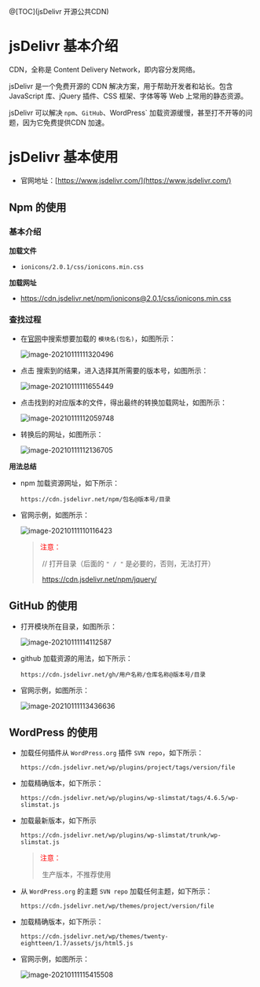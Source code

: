 @[TOC](jsDelivr 开源公共CDN)

# jsDelivr 基本介绍

CDN，全称是 Content Delivery Network，即内容分发网络。

jsDelivr 是一个免费开源的 CDN 解决方案，用于帮助开发者和站长。包含 JavaScript 库、jQuery 插件、CSS 框架、字体等等 Web 上常用的静态资源。

jsDelivr 可以解决 `npm`、`GitHub`、WordPress` 加载资源缓慢，甚至打不开等的问题，因为它免费提供CDN 加速。

# jsDelivr 基本使用

* 官网地址：[https://www.jsdelivr.com/](https://www.jsdelivr.com/)

## Npm 的使用

### 基本介绍

**加载文件**

* `ionicons/2.0.1/css/ionicons.min.css`

**加载网址**

* https://cdn.jsdelivr.net/npm/ionicons@2.0.1/css/ionicons.min.css

### 查找过程

* 在[官网](https://www.jsdelivr.com/)中搜索想要加载的 `模块名(包名)`，如图所示：

  ![image-20210111111320496](F:\LaGou\03-module\03-min-module\assets\image-20210111111320496.png)

* 点击 搜索到的结果，进入选择其所需要的版本号，如图所示：

  ![image-20210111111655449](F:\LaGou\03-module\03-min-module\assets\image-20210111111655449.png)

* 点击找到的对应版本的文件，得出最终的转换加载网址，如图所示：

  ![image-20210111112059748](F:\LaGou\03-module\03-min-module\assets\image-20210111112059748.png)

* 转换后的网址，如图所示：

  ![image-20210111112136705](F:\LaGou\03-module\03-min-module\assets\image-20210111112136705.png)

**用法总结**

* npm 加载资源网址，如下所示：

  ```http
  https://cdn.jsdelivr.net/npm/包名@版本号/目录
  ```

* 官网示例，如图所示：

  ![image-20210111110116423](F:\LaGou\03-module\03-min-module\assets\image-20210111110116423.png)

  > <font color="#f00">注意：</font>
  >
  > ​	// 打开目录（后面的 `" / "` 是必要的，否则，无法打开）
  >
  > ​	https://cdn.jsdelivr.net/npm/jquery/

## GitHub 的使用

* 打开模块所在目录，如图所示：

  ![image-20210111114112587](F:\LaGou\03-module\03-min-module\assets\image-20210111114112587.png)

* github 加载资源的用法，如下所示：

  ```http
  https://cdn.jsdelivr.net/gh/用户名称/仓库名称@版本号/目录
  ```

* 官网示例，如图所示：

  ![image-20210111113436636](F:\LaGou\03-module\03-min-module\assets\image-20210111113436636.png)

## WordPress 的使用

* 加载任何插件从 `WordPress.org` 插件 `SVN repo`，如下所示：

  ```http
  https://cdn.jsdelivr.net/wp/plugins/project/tags/version/file
  ```

* 加载精确版本，如下所示：

  ```http
  https://cdn.jsdelivr.net/wp/plugins/wp-slimstat/tags/4.6.5/wp-slimstat.js
  ```

* 加载最新版本，如下所示

  ```http
  https://cdn.jsdelivr.net/wp/plugins/wp-slimstat/trunk/wp-slimstat.js
  ```

  > <font color="#f00">注意：</font>
  >
  > ​	生产版本，不推荐使用

* 从 `WordPress.org` 的主题 `SVN repo` 加载任何主题，如下所示：

  ```http
  https://cdn.jsdelivr.net/wp/themes/project/version/file
  ```

* 加载精确版本，如下所示：

  ```http
  https://cdn.jsdelivr.net/wp/themes/twenty-eightteen/1.7/assets/js/html5.js
  ```

* 官网示例，如图所示：

  ![image-20210111115415508](F:\LaGou\03-module\03-min-module\assets\image-20210111115415508.png)